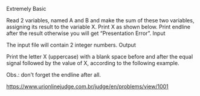 Extremely Basic

Read 2 variables, named A and B and make the sum of these two variables, assigning its result to the variable X. Print X as shown below. Print endline after the result otherwise you will get “Presentation Error”.
Input

The input file will contain 2 integer numbers.
Output

Print the letter X (uppercase) with a blank space before and after the equal signal followed by the value of X, according to the following example.

Obs.: don't forget the endline after all.

https://www.urionlinejudge.com.br/judge/en/problems/view/1001